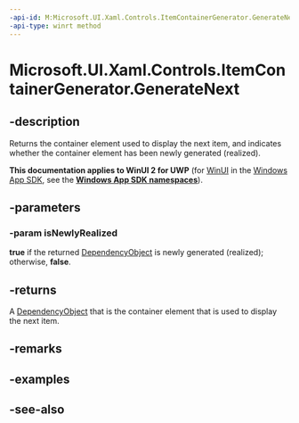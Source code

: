 ```yaml
---
-api-id: M:Microsoft.UI.Xaml.Controls.ItemContainerGenerator.GenerateNext(System.Boolean@)
-api-type: winrt method
---
```


<!-- Method syntax
public Windows.UI.Xaml.DependencyObject GenerateNext(System.Boolean isNewlyRealized)
-->

# Microsoft.UI.Xaml.Controls.ItemContainerGenerator.GenerateNext

## -description
Returns the container element used to display the next item, and indicates whether the container element has been newly generated (realized).

**This documentation applies to WinUI 2 for UWP** (for [WinUI](/windows/apps/winui/winui3/) in the [Windows App SDK](/windows/apps/windows-app-sdk/), see the **[Windows App SDK namespaces](/windows/windows-app-sdk/api/winrt/)**).

## -parameters
### -param isNewlyRealized
**true** if the returned [DependencyObject](../microsoft.ui.xaml/dependencyobject.md) is newly generated (realized); otherwise, **false**.

## -returns
A [DependencyObject](../microsoft.ui.xaml/dependencyobject.md) that is the container element that is used to display the next item.

## -remarks

## -examples

## -see-also
